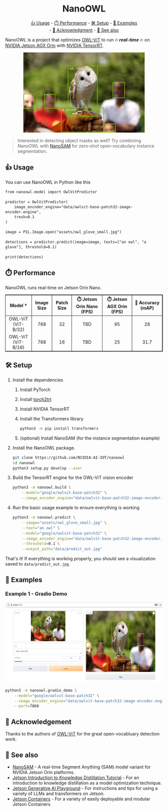 <h1 align="center">NanoOWL</h1>

<p align="center"><a href="#usage"/>👍 Usage</a> - <a href="#performance"/>⏱️ Performance</a> - <a href="#setup">🛠️ Setup</a> - <a href="#examples">🤸 Examples</a> <br> - <a href="#acknowledgement">👏 Acknowledgment</a> - <a href="#see-also">🔗 See also</a></p>

NanoOWL is a project that optimizes [OWL-ViT](https://huggingface.co/docs/transformers/model_doc/owlvit) to run 🔥 ***real-time*** 🔥 on [NVIDIA Jetson AGX Orin](https://store.nvidia.com/en-us/jetson/store) with [NVIDIA TensorRT](https://developer.nvidia.com/tensorrt).  

<p align="center"><img src="assets/basic_usage_out.jpg" height="256px"/></p>

> Interested in detecting object masks as well?  Try combining NanoOWL with
> [NanoSAM](https://github.com/NVIDIA-AI-IOT/nanosam) for zero-shot open-vocabulary 
> instance segmentation.

<a id="usage"></a>
## 👍 Usage

You can use NanoOWL in Python like this

```python3
from nanoowl.model import OwlVitPredictor

predictor = OwlVitPredictor(
    image_encoder_engine="data/owlvit-base-patch32-image-encoder.engine",
    tresh=0.1
)

image = PIL.Image.open("assets/owl_glove_small.jpg")

detections = predictor.predict(image=image, texts=["an owl", "a glove"], threshold=0.1)

print(detections)
```

<a id="performance"></a>
## ⏱️ Performance

NanoOWL runs real-time on Jetson Orin Nano.

<table style="border-top: solid 1px; border-left: solid 1px; border-right: solid 1px; border-bottom: solid 1px">
    <thead>
        <tr>
            <th rowspan=1 style="text-align: center; border-right: solid 1px">Model †</th>
            <th colspan=1 style="text-align: center; border-right: solid 1px">Image Size</th>
            <th colspan=1 style="text-align: center; border-right: solid 1px">Patch Size</th>
            <th colspan=1 style="text-align: center; border-right: solid 1px">⏱️ Jetson Orin Nano (FPS)</th>
            <th colspan=1 style="text-align: center; border-right: solid 1px">⏱️ Jetson AGX Orin (FPS)</th>
            <th colspan=1 style="text-align: center; border-right: solid 1px">🎯 Accuracy (mAP)</th>
        </tr>
    </thead>
    <tbody>
        <tr>
            <td style="text-align: center; border-right: solid 1px">OWL-ViT (ViT-B/32)</td>
            <td style="text-align: center; border-right: solid 1px">768</td>
            <td style="text-align: center; border-right: solid 1px">32</td>
            <td style="text-align: center; border-right: solid 1px">TBD</td>
            <td style="text-align: center; border-right: solid 1px">95</td>
            <td style="text-align: center; border-right: solid 1px">28</td>
        </tr>
        <tr>
            <td style="text-align: center; border-right: solid 1px">OWL-ViT (ViT-B/16)</td>
            <td style="text-align: center; border-right: solid 1px">768</td>
            <td style="text-align: center; border-right: solid 1px">16</td>
            <td style="text-align: center; border-right: solid 1px">TBD</td>
            <td style="text-align: center; border-right: solid 1px">25</td>
            <td style="text-align: center; border-right: solid 1px">31.7</td>
        </tr>
    </tbody>
</table>

<a id="setup"></a>
## 🛠️ Setup

1. Install the dependencies

    1. Install PyTorch

    2. Install [torch2trt](https://github.com/NVIDIA-AI-IOT/torch2trt)
    3. Install NVIDIA TensorRT
    4. Install the Transformers library

        ```bash
        python3 -m pip install transformers
        ```
    5. (optional) Install NanoSAM (for the instance segmentation example)

2. Install the NanoOWL package.

    ```bash
    git clone https://github.com/NVIDIA-AI-IOT/nanoowl
    cd nanoowl
    python3 setup.py develop --user
    ```

3. Build the TensorRT engine for the OWL-ViT vision encoder

    ```bash
    python3 -m nanoowl.build \
        --model="google/owlvit-base-patch32" \
        --image_encoder_engine="data/owlvit-base-patch32-image-encoder.engine"
    ```
    

4. Run the basic usage example to ensure everything is working

    ```bash
    python3 -m nanoowl.predict \
        --image="assets/owl_glove_small.jpg" \
        --text="an owl" \
        --model="google/owlvit-base-patch32" \
        --image_encoder_engine="data/owlvit-base-patch32-image-encoder.engine" \
        --threshold=0.1 \
        --output_path="data/predict_out.jpg"
    ```

That's it!  If everything is working properly, you should see a visualization saved to ``data/predict_out.jpg``.  

<a id="examples"></a>
## 🤸 Examples

### Example 1 - Gradio Demo

<img src="assets/owl_gradio_demo.jpg" height="256"/>

```bash
python3 -m nanoowl.gradio_demo \
    --model="google/owlvit-base-patch32" \
    --image_encoder_engine="data/owlvit-base-patch32-image-encoder.engine" \
    --port=7860
```

<a id="acknowledgement"></a>
## 👏 Acknowledgement

Thanks to the authors of [OWL-ViT](https://huggingface.co/docs/transformers/model_doc/owlvit) for the great open-vocabluary detection work.

<a id="see-also"></a>
## 🔗 See also

- [NanoSAM](https://github.com/NVIDIA-AI-IOT/nanosam) - A real-time Segment Anything (SAM) model variant for NVIDIA Jetson Orin platforms.
- [Jetson Introduction to Knowledge Distillation Tutorial](https://github.com/NVIDIA-AI-IOT/jetson-intro-to-distillation) - For an introduction to knowledge distillation as a model optimization technique.
- [Jetson Generative AI Playground](https://nvidia-ai-iot.github.io/jetson-generative-ai-playground/) - For instructions and tips for using a variety of LLMs and transformers on Jetson.
- [Jetson Containers](https://github.com/dusty-nv/jetson-containers) - For a variety of easily deployable and modular Jetson Containers
